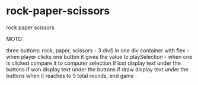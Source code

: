 # rock-paper-scissors

rock paper scissors

MOTD:

three buttons: rock, paper, scissors -
    3 divS in one div container with flex -
when player clicks one button it gives the value to playSelection - 
when one is clicked compare it to computer selection
if lost display text under the buttons
if won display text under the buttons
if draw display text under the buttons
when it reaches to 5 total rounds, end game